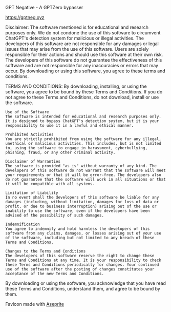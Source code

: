 GPT Negative - A GPTZero bypasser

https://gptneg.xyz

Disclaimer: The software mentioned is for educational and research purposes only. We do not condone the use of this software to circumvent ChatGPT's detection system for malicious or illegal activities. The developers of this software are not responsible for any damages or legal issues that may arise from the use of this software. Users are solely responsible for their actions and should use this software at their own risk. The developers of this software do not guarantee the effectiveness of this software and are not responsible for any inaccuracies or errors that may occur. By downloading or using this software, you agree to these terms and conditions.

TERMS AND CONDITIONS: 
    By downloading, installing, or using the software, you agree to be bound by these Terms and Conditions. If you do not agree to these Terms and Conditions, do not download, install or use the software.

    Use of the Software
    The software is intended for educational and research purposes only. It is designed to bypass ChatGPT's detection system, but it is your responsibility to use it in a lawful and ethical manner.

    Prohibited Activities
    You are strictly prohibited from using the software for any illegal, unethical or malicious activities. This includes, but is not limited to, using the software to engage in harassment, cyberbullying, phishing, fraud, or any other criminal activity.

    Disclaimer of Warranties
    The software is provided "as is" without warranty of any kind. The developers of this software do not warrant that the software will meet your requirements or that it will be error-free. The developers also do not guarantee that the software will work in all situations or that it will be compatible with all systems.

    Limitation of Liability
    In no event shall the developers of this software be liable for any damages (including, without limitation, damages for loss of data or profit, or due to business interruption) arising out of the use or inability to use the software, even if the developers have been advised of the possibility of such damages.

    Indemnification
    You agree to indemnify and hold harmless the developers of this software from any claims, damages, or losses arising out of your use of the software, including but not limited to any breach of these Terms and Conditions.

    Changes to the Terms and Conditions
    The developers of this software reserve the right to change these Terms and Conditions at any time. It is your responsibility to check these Terms and Conditions periodically for changes. Your continued use of the software after the posting of changes constitutes your acceptance of the new Terms and Conditions.

By downloading or using the software, you acknowledge that you have read these Terms and Conditions, understand them, and agree to be bound by them.

Favicon made with <a href="https://aseprite.org">Aseprite</a>